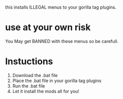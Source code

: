 this installs ILLEGAL menus to your gorilla tag plugins.
# use at your own risk 
You May get BANNED with these menus so be carefull.
# Instuctions
1. Download the .bat file
2. Place the .bat file in your gorilla tag plugins
3. Run the .bat file
4. Let it install the mods all for you!
